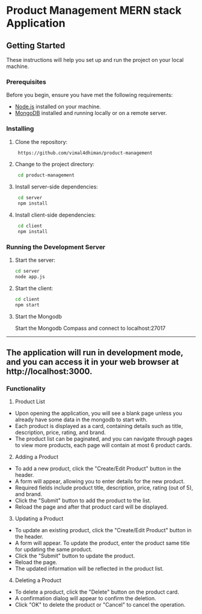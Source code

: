 # Product Management MERN stack Application

## Getting Started

These instructions will help you set up and run the project on your local machine.

### Prerequisites

Before you begin, ensure you have met the following requirements:

- [Node.js](https://nodejs.org/) installed on your machine.
- [MongoDB](https://www.mongodb.com/) installed and running locally or on a remote server.

### Installing

1. Clone the repository:

   ```bash
    https://github.com/vimal4dhiman/product-management
   ```

2. Change to the project directory:

   ```bash
    cd product-management
   ```

3. Install server-side dependencies:

   ```bash
    cd server
    npm install
   ```

4. Install client-side dependencies:

   ```bash
    cd client
    npm install
   ```

### Running the Development Server

1.  Start the server:

    ```bash
    cd server
    node app.js
    ```

2.  Start the client:

    ```bash
    cd client
    npm start
    ```

3.  Start the Mongodb

    Start the Mongodb Compass and connect to localhost:27017

---

## The application will run in development mode, and you can access it in your web browser at http://localhost:3000.

### Functionality

1. Product List

- Upon opening the application, you will see a blank page unless you already have some data in the mongodb to start with.
- Each product is displayed as a card, containing details such as title, description, price, rating, and brand.
- The product list can be paginated, and you can navigate through pages to view more products, each page will contain at most 6 product cards.

2. Adding a Product

- To add a new product, click the "Create/Edit Product" button in the header.
- A form will appear, allowing you to enter details for the new product.
- Required fields include product title, description, price, rating (out of 5), and brand.
- Click the "Submit" button to add the product to the list.
- Reload the page and after that product card will be displayed.

3. Updating a Product

- To update an existing product, click the "Create/Edit Product" button in the header.
- A form will appear. To update the product, enter the product same title for updating the same product.
- Click the "Submit" button to update the product.
- Reload the page.
- The updated information will be reflected in the product list.

4. Deleting a Product

- To delete a product, click the "Delete" button on the product card.
- A confirmation dialog will appear to confirm the deletion.
- Click "OK" to delete the product or "Cancel" to cancel the operation.
